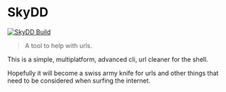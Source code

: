 # SkyDD

[![SkyDD Build](https://github.com/kLeZ/skydd/actions/workflows/main.yml/badge.svg)](https://github.com/kLeZ/skydd/actions/workflows/main.yml)

> Α tool to help with urls.

This is a simple, multiplatform, advanced cli, url cleaner for the shell.

Hopefully it will become a swiss army knife for urls and other things that need to be considered when surfing the
internet.
